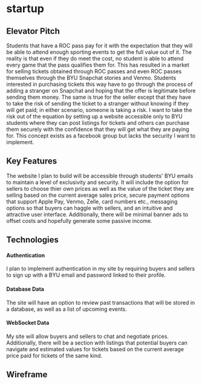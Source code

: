 # startup
## Elevator Pitch
Students that have a ROC pass pay for it with the expectation that they will be able to attend enough sporting events to get the full value out of it. The reality is that even if they do meet the cost, no student is able to attend every game that the pass qualifies them for. This has resulted in a market for selling tickets obtained through ROC passes and even ROC passes themselves through the BYU Snapchat stories and Venmo. Students interested in purchasing tickets this way have to go through the process of adding a stranger on Snapchat and hoping that the offer is legitimate before sending them money. The same is true for the seller except that they have to take the risk of sending the ticket to a stranger without knowing if they will get paid; in either scenario, someone is taking a risk. I want to take the risk out of the equation by setting up a website accessible only to BYU students where they can post listings for tickets and others can purchase them securely with the confidence that they will get what they are paying for. This concept exists as a facebook group but lacks the security I want to implement. 
## Key Features
The website I plan to build will be accessible through students' BYU emails to maintain a level of exclusivity and security. It will include the option for sellers to choose thier own prices as well as the value of the ticket they are selling based on the current average sales price, secure payment options that support Apple Pay, Venmo, Zelle, card numbers etc., messaging options so that buyers can haggle with sellers, and an intuitive and attractive user interface. Additionally, there will be minimal banner ads to offset costs and hopefully generate some passive income. 
##  Technologies
#### Authentication
I plan to implement authentication in my site by requiring buyers and sellers to sign up with a BYU email and password linked to their profile.
#### Database Data
The site will have an option to review past transactions that will be stored in a database, as well as a list of upcoming events. 
#### WebSocket Data
My site will allow buyers and sellers to chat and negotiate prices. Additionally, there will be a section with listings that potential buyers can navigate and estimated values for tickets based on the current average price paid for tickets of the same kind. 
## Wireframe

